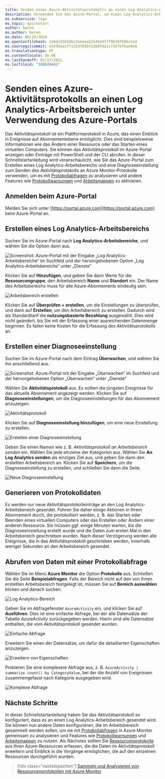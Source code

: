 ```yaml
---
title: Senden eines Azure-Aktivitätsprotokolls an einen Log Analytics-Arbeitsbereich unter Verwendung des Azure-Portals
description: Verwenden Sie das Azure-Portal, um einen Log Analytics-Arbeitsbereich zu erstellen, und eine Diagnoseeinstellung, um das Aktivitätsprotokoll an Azure Monitor-Protokolle zu senden.
ms.subservice: logs
ms.topic: quickstart
author: bwren
ms.author: bwren
ms.date: 06/25/2020
ms.openlocfilehash: 2e6dc55b54bc3abaea22544d457f98307596c5dd
ms.sourcegitcommit: e559daa1f7115d703bfa1b87da1cf267bf6ae9e8
ms.translationtype: HT
ms.contentlocale: de-DE
ms.lasthandoff: 02/17/2021
ms.locfileid: "100626443"
---
```

# <a name="send-azure-activity-log-to-log-analytics-workspace-using-azure-portal"></a>Senden eines Azure-Aktivitätsprotokolls an einen Log Analytics-Arbeitsbereich unter Verwendung des Azure-Portals
Das Aktivitätsprotokoll ist ein Plattformprotokoll in Azure, das einen Einblick in Ereignisse auf Abonnementebene ermöglicht. Dies sind beispielsweise Informationen wie das Ändern einer Ressource oder das Starten eines virtuellen Computers. Sie können das Aktivitätsprotokoll im Azure-Portal anzeigen oder Einträge mit PowerShell und der CLI abrufen. In dieser Schnellstartanleitung wird veranschaulicht, wie Sie das Azure-Portal zum Erstellen eines Log Analytics-Arbeitsbereichs und eine Diagnoseeinstellung zum Senden des Aktivitätsprotokolls an Azure Monitor-Protokolle verwenden, um es mit [Protokollabfragen](../log-query/log-query-overview.md) zu analysieren und andere Features wie [Protokollwarnungen](../alerts/alerts-log-query.md) und [Arbeitsmappen](../visualize/workbooks-overview.md) zu aktivieren. 

## <a name="sign-in-to-azure-portal"></a>Anmelden beim Azure-Portal
Melden Sie sich unter [https://portal.azure.com](https://portal.azure.com) beim Azure-Portal an. 



## <a name="create-a-log-analytics-workspace"></a>Erstellen eines Log Analytics-Arbeitsbereichs
Suchen Sie im Azure-Portal nach **Log Analytics-Arbeitsbereiche**, und wählen Sie die Option dann aus. 

![Screenshot: Azure-Portal mit der Eingabe „Log Analytics-Arbeitsbereiche“ im Suchfeld und der hervorgehobenen Option „Log Analytics-Arbeitsbereiche“ unter „Dienste“](../logs/media/quick-create-workspace/azure-portal-01.png)
  
Klicken Sie auf **Hinzufügen**, und geben Sie dann Werte für die **Ressourcengruppe**, den Arbeitsbereich **Name** und **Standort** ein. Der Name des Arbeitsbereichs muss für alle Azure-Abonnements eindeutig sein.

![Arbeitsbereich erstellen](media/quick-collect-activity-log/create-workspace.png)

Klicken Sie auf **Überprüfen + erstellen**, um die Einstellungen zu überprüfen, und dann auf **Erstellen**, um den Arbeitsbereich zu erstellen. Dadurch wird als Standardtarif die **nutzungsbasierte Bezahlung** ausgewählt. Dies wird nicht geändert, bis Sie mit der Erfassung einer ausreichenden Datenmenge beginnen. Es fallen keine Kosten für die Erfassung des Aktivitätsprotokolls an.


## <a name="create-diagnostic-setting"></a>Erstellen einer Diagnoseeinstellung
Suchen Sie im Azure-Portal nach dem Eintrag **Überwachen**, und wählen Sie ihn anschließend aus. 

![Screenshot: Azure-Portal mit der Eingabe „Überwachen“ im Suchfeld und der hervorgehobenen Option „Überwachen“ unter „Dienste“](media/quick-collect-activity-log/azure-portal-monitor.png)

Wählen Sie **Aktivitätsprotokoll** aus. Es sollten die jüngsten Ereignisse für das aktuelle Abonnement angezeigt werden. Klicken Sie auf **Diagnoseeinstellungen**, um die Diagnoseeinstellungen für das Abonnement anzuzeigen.

![Aktivitätsprotokoll](media/quick-collect-activity-log/activity-log.png)

Klicken Sie auf **Diagnoseeinstellung hinzufügen**, um eine neue Einstellung zu erstellen. 

![Erstellen einer Diagnoseeinstellung](media/quick-collect-activity-log/create-diagnostic-setting.png)

Geben Sie einen Namen wie z. B. *Aktivitätsprotokoll an Arbeitsbereich senden* ein. Wählen Sie jede einzelne der Kategorien aus. Wählen Sie **An Log Analytics senden** als einziges Ziel aus, und geben Sie dann den erstellten Arbeitsbereich an. Klicken Sie auf **Speichern**, um die Diagnoseeinstellung zu erstellen, und schließen Sie dann die Seite.

![Neue Diagnoseeinstellung](media/quick-collect-activity-log/new-diagnostic-setting.png)

## <a name="generate-log-data"></a>Generieren von Protokolldaten
Es werden nur neue Aktivitätsprotokolleinträge an den Log Analytics-Arbeitsbereich gesendet. Führen Sie daher einige Aktionen in Ihrem Abonnement durch, die protokolliert werden, z. B. das Starten oder Beenden eines virtuellen Computers oder das Erstellen oder Ändern einer anderen Ressource. Sie müssen ggf. einige Minuten warten, bis die Diagnoseeinstellung erstellt wurde und die Daten zum ersten Mal in den Arbeitsbereich geschrieben wurden. Nach dieser Verzögerung werden alle Ereignisse, die in das Aktivitätsprotokoll geschrieben werden, innerhalb weniger Sekunden an den Arbeitsbereich gesendet.

## <a name="retrieve-data-with-a-log-query"></a>Abrufen von Daten mit einer Protokollabfrage

Wählen Sie im Menü **Azure Monitor** die Option **Protokolle** aus. Schließen Sie die Seite **Beispielabfragen**. Falls der Bereich nicht auf den von Ihnen erstellten Arbeitsbereich festgelegt ist, müssen Sie auf **Bereich auswählen** klicken und danach suchen.

![Log Analytics-Bereich](media/quick-collect-activity-log/log-analytics-scope.png)

Geben Sie im Abfragefenster `AzureActivity` ein, und klicken Sie auf **Ausführen**. Dies ist eine einfache Abfrage, bei der alle Datensätze der Tabelle *AzureActivity* zurückgegeben werden. Hierin sind alle Datensätze enthalten, die vom Aktivitätsprotokoll gesendet wurden.

![Einfache Abfrage](media/quick-collect-activity-log/query-01.png)

Erweitern Sie einen der Datensätze, um dafür die detaillierten Eigenschaften anzuzeigen.

![Erweitern von Eigenschaften](media/quick-collect-activity-log/expand-properties.png)

Probieren Sie eine komplexere Abfrage aus, z. B. `AzureActivity | summarize count() by CategoryValue`, bei der die Anzahl von Ereignissen zusammengefasst nach Kategorie ausgegeben wird.

![Komplexe Abfrage](media/quick-collect-activity-log/query-02.png)


## <a name="next-steps"></a>Nächste Schritte
In dieser Schnellstartanleitung haben Sie das Aktivitätsprotokoll so konfiguriert, dass es an einen Log Analytics-Arbeitsbereich gesendet wird. Sie können nun andere Daten konfigurieren, die im Arbeitsbereich gesammelt werden sollen, um sie mit [Protokollabfragen](../log-query/log-query-overview.md) in Azure Monitor gemeinsam zu analysieren und Features wie [Protokollwarnungen](../alerts/alerts-log-query.md) und [Arbeitsmappen](../visualize/workbooks-overview.md) zu nutzen. Als Nächstes sollten Sie [Ressourcenprotokolle](../essentials/resource-logs.md) aus Ihren Azure-Ressourcen erfassen, die die Daten im Aktivitätsprotokoll erweitern und Einblick in die Vorgänge ermöglichen, die auf den einzelnen Ressourcen durchgeführt wurden.


> [!div class="nextstepaction"]
> [Sammeln und Analysieren von Ressourcenprotokollen mit Azure Monitor](../essentials/tutorial-resource-logs.md)
